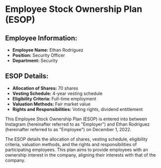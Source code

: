 
# Employee Stock Ownership Plan (ESOP)

## Employee Information:
- **Employee Name:** Ethan Rodriguez
- **Position:** Security Officer
- **Department:** Security

## ESOP Details:
- **Allocation of Shares:** 70 shares
- **Vesting Schedule:** 4-year vesting schedule
- **Eligibility Criteria:** Full-time employment
- **Valuation Methods:** Fair market value
- **Rights and Responsibilities:** Voting rights, dividend entitlement

This Employee Stock Ownership Plan (ESOP) is entered into between Instagram (hereinafter referred to as "Employer") and Ethan Rodriguez (hereinafter referred to as "Employee") on December 1, 2022.

The ESOP details the allocation of shares, vesting schedule, eligibility criteria, valuation methods, and the rights and responsibilities of participating employees. This plan aims to provide employees with an ownership interest in the company, aligning their interests with that of the company.
